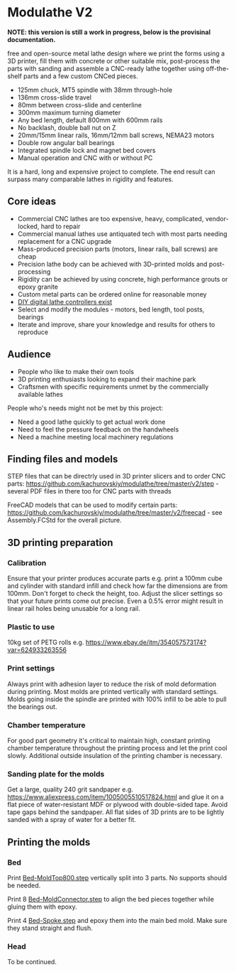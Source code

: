 # Modulathe V2

**NOTE: this version is still a work in progress, below is the provisinal documentation.**

free and open-source metal lathe design where we print the forms using a 3D printer, fill them with concrete or other suitable mix, post-process the parts with sanding and assemble a CNC-ready lathe together using off-the-shelf parts and a few custom CNCed pieces.

- 125mm chuck, MT5 spindle with 38mm through-hole
- 136mm cross-slide travel
- 80mm between cross-slide and centerline
- 300mm maximum turning diameter
- Any bed length, default 800mm with 600mm rails
- No backlash, double ball nut on Z
- 20mm/15mm linear rails, 16mm/12mm ball screws, NEMA23 motors
- Double row angular ball bearings
- Integrated spindle lock and magnet bed covers
- Manual operation and CNC with or without PC

It is a hard, long and expensive project to complete. The end result can surpass many comparable lathes in rigidity and features.

## Core ideas

- Commercial CNC lathes are too expensive, heavy, complicated, vendor-locked, hard to repair
- Commercial manual lathes use antiquated tech with most parts needing replacement for a CNC upgrade
- Mass-produced precision parts (motors, linear rails, ball screws) are cheap
- Precision lathe body can be achieved with 3D-printed molds and post-processing
- Rigidity can be achieved by using concrete, high performance grouts or epoxy granite
- Custom metal parts can be ordered online for reasonable money
- [DIY digital lathe controllers exist](https://github.com/kachurovskiy/nanoels)
- Select and modify the modules - motors, bed length, tool posts, bearings
- Iterate and improve, share your knowledge and results for others to reproduce

## Audience

- People who like to make their own tools
- 3D printing enthusiasts looking to expand their machine park
- Craftsmen with specific requirements unmet by the commercially available lathes

People who's needs might not be met by this project:

- Need a good lathe quickly to get actual work done
- Need to feel the pressure feedback on the handwheels
- Need a machine meeting local machinery regulations

## Finding files and models

STEP files that can be directrly used in 3D printer slicers and to order CNC parts: https://github.com/kachurovskiy/modulathe/tree/master/v2/step - several PDF files in there too for CNC parts with threads

FreeCAD models that can be used to modify certain parts: https://github.com/kachurovskiy/modulathe/tree/master/v2/freecad - see Assembly.FCStd for the overall picture.

## 3D printing preparation

### Calibration

Ensure that your printer produces accurate parts e.g. print a 100mm cube and cylinder with standard infill and check how far the dimensions are from 100mm.
Don't forget to check the height, too. Adjust the slicer settings so that your future prints come out precise. Even a 0.5% error might result in linear rail holes being unusable for a long rail.

### Plastic to use

10kg set of PETG rolls e.g. https://www.ebay.de/itm/354057573174?var=624933263556

### Print settings

Always print with adhesion layer to reduce the risk of mold deformation during printing. Most molds are printed vertically with standard settings. Molds going inside the spindle are printed with 100% infill to be able to pull the bearings out.

### Chamber temperature

For good part geometry it's critical to maintain high, constant printing chamber temperature throughout the printing process and let the print cool slowly. Additional outside insulation of the printing chamber is necessary.

### Sanding plate for the molds

Get a large, quality 240 grit sandpaper e.g. https://www.aliexpress.com/item/1005005510517824.html and glue it on a flat piece of water-resistant MDF or plywood with double-sided tape. Avoid tape gaps behind the sandpaper. All flat sides of 3D prints are to be lightly sanded with a spray of water for a better fit.

## Printing the molds

### Bed

Print [Bed-MoldTop800.step](step/Bed-MoldTop800.step) vertically split into 3 parts. No supports should be needed.

Print 8 [Bed-MoldConnector.step](step/Bed-MoldConnector.step) to align the bed pieces together while gluing them with epoxy.

Print 4 [Bed-Spoke.step](step/Bed-Spoke.step) and epoxy them into the main bed mold. Make sure they stand straight and flush.

### Head

To be continued.
